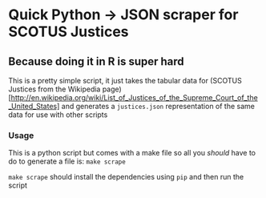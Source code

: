 # Quick Python -> JSON scraper for SCOTUS Justices

## Because doing it in R is super hard


This is a pretty simple script, it just takes the tabular data for (SCOTUS Justices from the Wikipedia page)[http://en.wikipedia.org/wiki/List_of_Justices_of_the_Supreme_Court_of_the_United_States] and generates a `justices.json` representation of the same data for use with other scripts

### Usage

This is a python script but comes with a make file so all you *should* have to do to generate a file is:
`make scrape`

`make scrape` should install the dependencies using `pip` and then run the script